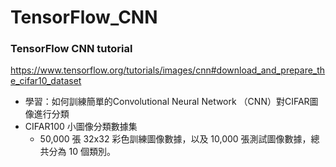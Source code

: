 # TensorFlow_CNN
### TensorFlow CNN tutorial
https://www.tensorflow.org/tutorials/images/cnn#download_and_prepare_the_cifar10_dataset
- 學習：如何訓練簡單的Convolutional Neural Network （CNN）對CIFAR圖像進行分類
- CIFAR100 小圖像分類數據集
  - 50,000 張 32x32 彩色訓練圖像數據，以及 10,000 張測試圖像數據，總共分為 10 個類別。
